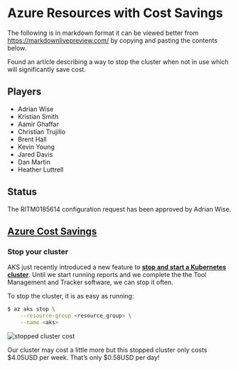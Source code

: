 # Azure Resources with Cost Savings

The following is in markdown format it can be viewed better from <https://markdownlivepreview.com/> by copying and pasting the contents below.

Found an article describing a way to stop the cluster when not in use which will significantly save cost.

## Players

- Adrian Wise
- Kristian Smith
- Aamir Ghaffar
- Christian Trujillo
- Brent Hall
- Kevin Young
- Jared Davis
- Dan Martin
- Heather Luttrell

## Status

The RITM0185614 configuration request has been approved by Adrian Wise. 

## **[Azure Cost Savings](https://trstringer.com/cheap-kubernetes-in-azure/)**

### Stop your cluster

AKS just recently introduced a new feature to **[stop and start a Kubernetes cluster](https://docs.microsoft.com/en-us/azure/aks/start-stop-cluster)**. Until we start running reports and we complete the the Tool Management and Tracker software, we can stop it often. 

To stop the cluster, it is as easy as running:

```bash
$ az aks stop \
    --resource-group <resource_group> \
    --name <aks>
```

![stopped cluster cost](https://trstringer.com/images/aks-cheap-off.png)

Our cluster may cost a little more but this stopped cluster only costs $4.05USD per week. That’s only $0.58USD per day!


